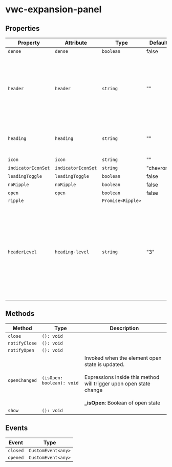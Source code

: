 # vwc-expansion-panel

## Properties

| Property           | Attribute          | Type              | Default   | Description                                                                                                                                      |
| ------------------ |--------------------| ----------------- |-----------|--------------------------------------------------------------------------------------------------------------------------------------------------|
| `dense`            | `dense`            | `boolean`         | false     |                                                                                                                                                  |
| `header`           | `header`           | `string`          | ""        | The heading text of the expanded panel. *deprecated* please use _heading_ property instead                                                       |
| `heading`          | `heading`          | `string`          | ""        | The heading text of the expanded panel                                                                                                           |
| `icon`             | `icon`             | `string`          | ""        |                                                                                                                                                  |
| `indicatorIconSet` | `indicatorIconSet` | `string`          | "chevron" |                                                                                                                                                  |
| `leadingToggle`    | `leadingToggle`    | `boolean`         | false     |                                                                                                                                                  |
| `noRipple`         | `noRipple`         | `boolean`         | false     |                                                                                                                                                  |
| `open`             | `open`             | `boolean`         | false     |                                                                                                                                                  |
| `ripple`           |                    | `Promise<Ripple>` |           |                                                                                                                                                  |
| `headerLevel`     | `heading-level`                | `string` | "3"       | The expension panel `heading-level` default is `3` (meaning the button is wrapped with `H3` tag) but need to set according to the page hierarchy |

## Methods

| Method        | Type                      | Description                                                                                                                                                                 |
| ------------- | ------------------------- | --------------------------------------------------------------------------------------------------------------------------------------------------------------------------- |
| `close`       | `(): void`                |                                                                                                                                                                             |
| `notifyClose` | `(): void`                |                                                                                                                                                                             |
| `notifyOpen`  | `(): void`                |                                                                                                                                                                             |
| `openChanged` | `(isOpen: boolean): void` | Invoked when the element open state is updated.<br /><br />Expressions inside this method will trigger upon open state change<br /><br />**_isOpen**: Boolean of open state |
| `show`        | `(): void`                |                                                                                                                                                                             |

## Events

| Event    | Type               |
| -------- | ------------------ |
| `closed` | `CustomEvent<any>` |
| `opened` | `CustomEvent<any>` |
